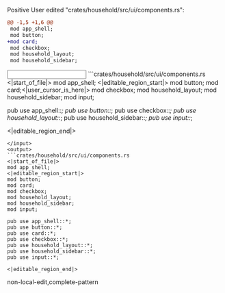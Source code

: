 <rating>Positive</rating>
<feedback></feedback>
<events>
User edited "crates/household/src/ui/components.rs":
```diff
@@ -1,5 +1,6 @@
 mod app_shell;
 mod button;
+mod card;
 mod checkbox;
 mod household_layout;
 mod household_sidebar;

```
</events>
<input>
```crates/household/src/ui/components.rs
<|start_of_file|>
mod app_shell;
<|editable_region_start|>
mod button;
mod card;<|user_cursor_is_here|>
mod checkbox;
mod household_layout;
mod household_sidebar;
mod input;

pub use app_shell::*;
pub use button::*;
pub use checkbox::*;
pub use household_layout::*;
pub use household_sidebar::*;
pub use input::*;

<|editable_region_end|>
```
</input>
<output>
```crates/household/src/ui/components.rs
<|start_of_file|>
mod app_shell;
<|editable_region_start|>
mod button;
mod card;
mod checkbox;
mod household_layout;
mod household_sidebar;
mod input;

pub use app_shell::*;
pub use button::*;
pub use card::*;
pub use checkbox::*;
pub use household_layout::*;
pub use household_sidebar::*;
pub use input::*;

<|editable_region_end|>
```
</output>

<labels>
non-local-edit,complete-pattern
</labels>
